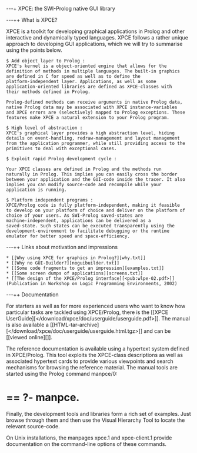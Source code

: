 ---+ XPCE: the SWI-Prolog native GUI library

---++ What is XPCE?

XPCE is a toolkit for developing graphical applications in Prolog and
other interactive and dynamically typed languages. XPCE follows a rather
unique approach to developing GUI applications, which we will try to
summarise using the points below.

    $ Add object layer to Prolog :
    XPCE's kernel is a object-oriented engine that allows for the
    definition of methods in multiple languages. The built-in graphics
    are defined in C for speed as well as to define the
    platform-independent layer. Applications, as well as some
    application-oriented libraries are defined as XPCE-classes with
    their methods defined in Prolog.

    Prolog-defined methods can receive arguments in native Prolog data,
    native Prolog data may be associated with XPCE instance-variables
    and XPCE errors are (selectively) mapped to Prolog exceptions. These
    features make XPCE a natural extension to your Prolog program.

    $ High level of abstraction :
    XPCE's graphical layer provides a high abstraction level, hiding
    details on event-handling, redraw-management and layout management
    from the application programmer, while still providing access to the
    primitives to deal with exceptional cases.

    $ Exploit rapid Prolog development cycle :

    Your XPCE classes are defined in Prolog and the methods run
    naturally in Prolog. This implies you can easily cross the border
    between your application and the GUI-code inside the tracer. It also
    implies you can modify source-code and recompile while your
    application is running.

    $ Platform independent programs :
    XPCE/Prolog code is fully platform-independent, making it feasible
    to develop on your platform of choice and deliver on the platform of
    choice of your users. As SWI-Prolog saved-states are
    machine-independent, applications can be delivered as a
    saved-state. Such states can be executed transparently using the
    development-environment to facilitate debugging or the runtime
    emulator for better speed and space-efficiency.

---++ Links about motivation and impressions

    * [[Why using XPCE for graphics in Prolog?][why.txt]]
    * [[Why no GUI-Builder?][noguibuilder.txt]]
    * [[Some code fragments to get an impression][examples.txt]]
    * [[Some screen dumps of applications][screens.txt]]
    * [[The design of the XPCE/Prolog interface][<pub:wlpe-02.pdf>]]
    (Publication in Workshop on Logic Programming Environments, 2002)

---++ Documentation

For starters as well as for more experienced users who want to know how
particular tasks are tackled using XPCE/Prolog, there is the [[XPCE
UserGuide][</download/xpce/doc/userguide/userguide.pdf>]]. The manual is
also available a
[[HTML-tar-archive][</download/xpce/doc/userguide/userguide.html.tgz>]]
and can be [[viewed online][<UserGuide/>]].

The reference documentation is available using a hypertext system
defined in XPCE/Prolog. This tool exploits the XPCE-class descriptions
as well as associated hypertext cards to provide various viewpoints and
search mechanisms for browsing the reference material. The manual tools
are started using the Prolog command manpce/0:

==
?- manpce.
==

Finally, the development tools and libraries form a rich set of
examples. Just browse through them and then use the Visual Hierarchy
Tool to locate the relevant source-code.

On Unix installations, the manpages xpce.1 and xpce-client.1 provide
documentation on the command-line options of these commands.
